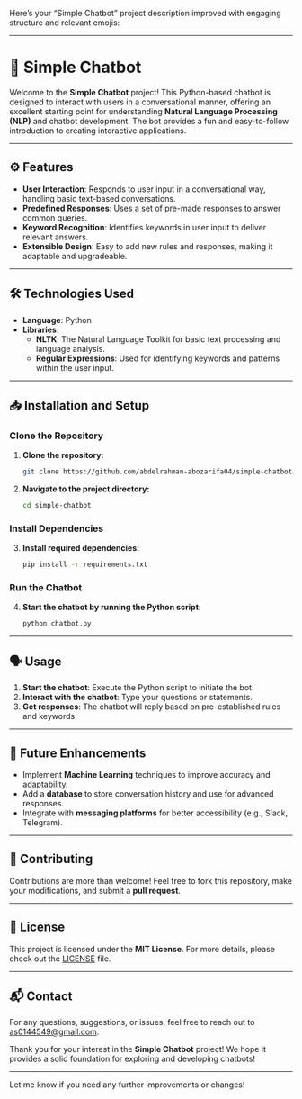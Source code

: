 Here’s your “Simple Chatbot” project description improved with engaging structure and relevant emojis:

---

# 🤖 Simple Chatbot

Welcome to the **Simple Chatbot** project! This Python-based chatbot is designed to interact with users in a conversational manner, offering an excellent starting point for understanding **Natural Language Processing (NLP)** and chatbot development. The bot provides a fun and easy-to-follow introduction to creating interactive applications.

---

## ⚙️ Features

- **User Interaction**: Responds to user input in a conversational way, handling basic text-based conversations.
- **Predefined Responses**: Uses a set of pre-made responses to answer common queries.
- **Keyword Recognition**: Identifies keywords in user input to deliver relevant answers.
- **Extensible Design**: Easy to add new rules and responses, making it adaptable and upgradeable.

---

## 🛠️ Technologies Used

- **Language**: Python
- **Libraries**:
  - **NLTK**: The Natural Language Toolkit for basic text processing and language analysis.
  - **Regular Expressions**: Used for identifying keywords and patterns within the user input.

---

## 📥 Installation and Setup

### Clone the Repository

1. **Clone the repository:**

    ```bash
    git clone https://github.com/abdelrahman-abozarifa04/simple-chatbot.git
    ```

2. **Navigate to the project directory:**

    ```bash
    cd simple-chatbot
    ```

### Install Dependencies

3. **Install required dependencies:**

    ```bash
    pip install -r requirements.txt
    ```

### Run the Chatbot

4. **Start the chatbot by running the Python script:**

    ```bash
    python chatbot.py
    ```

---

## 🗣️ Usage

1. **Start the chatbot**: Execute the Python script to initiate the bot.
2. **Interact with the chatbot**: Type your questions or statements.
3. **Get responses**: The chatbot will reply based on pre-established rules and keywords.

---

## 🚀 Future Enhancements

- Implement **Machine Learning** techniques to improve accuracy and adaptability.
- Add a **database** to store conversation history and use for advanced responses.
- Integrate with **messaging platforms** for better accessibility (e.g., Slack, Telegram).

---

## 🤝 Contributing

Contributions are more than welcome! Feel free to fork this repository, make your modifications, and submit a **pull request**.

---

## 📜 License

This project is licensed under the **MIT License**. For more details, please check out the [LICENSE](LICENSE) file.

---

## 📬 Contact

For any questions, suggestions, or issues, feel free to reach out to [as0144549@gmail.com](mailto:as0144549@gmail.com).

Thank you for your interest in the **Simple Chatbot** project! We hope it provides a solid foundation for exploring and developing chatbots!

---

Let me know if you need any further improvements or changes!

